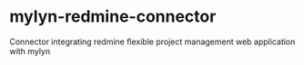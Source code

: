 # mylyn-redmine-connector
Connector integrating redmine flexible project management web application with mylyn
